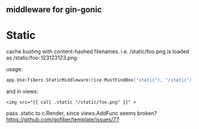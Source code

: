 middleware for gin-gonic
------------------------



# Static

cache busting with content-hashed filenames.
i.e. /static/foo.png is loaded as /static/foo-123123123.png

usage:

```go
app.Use(fibers.StaticMiddleware(rice.MustFindBox("static"), "/static"))
```

and in views:


```
<img src="{{ call .static "/static/foo.png" }}" >
```

pass .static to c.Render, since views.AddFunc seems broken?
https://github.com/gofiber/template/issues/77



